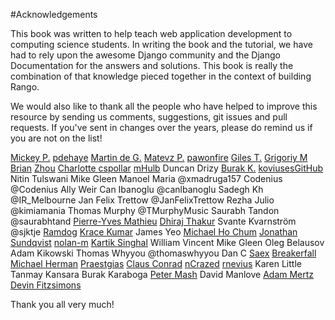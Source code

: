 #Acknowledgements

This book was written to help teach web application development to computing science students. In writing the book and the tutorial, we have had to rely upon the awesome Django community and the Django Documentation for the answers and solutions. This book is really the combination of that knowledge pieced together in the context of building Rango. 

We would also like to thank all the people who have helped to improve this resource by sending us comments, suggestions, git issues and pull requests. If you've sent in changes over the years, please do remind us if you are not on the list! 


[Mickey P.](https://github.com/mickeypash)
[pdehaye](https://github.com/pdehaye)
[Martin de G.](https://github.com/martindegroot)
[Matevz P.](https://github.com/matonsjojc)
[pawonfire](https://github.com/pawonfire)
[Giles T.](https://github.com/gpjt)
[Grigoriy M](https://github.com/GriMel)
[Brian](https://github.com/flycal6)
[Zhou](https://github.com/AugustLONG)
[Charlotte ](https://github.com/Charlotteis)
[cspollar](https://github.com/cspollar)
[mHulb](https://github.com/mHulb)
Duncan Drizy
[Burak K.](https://github.com/McMutton)
[koviusesGitHub](https://github.com/koviusesGitHub)
Nitin Tulswani
Mike Gleen
Manoel Maria ‏@xmadruga157 
Codenius @Codenius 
Ally Weir 
Can Ibanoglu @canlbanoglu
Sadegh Kh ‏@IR_Melbourne
Jan Felix Trettow ‏@JanFelixTrettow
Rezha Julio ‏@kimiamania
Thomas Murphy ‏@TMurphyMusic
Saurabh Tandon ‏@saurabhtand
[Pierre-Yves Mathieu](https://github.com/pywebdesign)
[Dhiraj Thakur](https://github.com/dhirajt)
Svante Kvarnström @sjktje
[Ramdog](https://github.com/ramdog)
[Krace Kumar](https://github.com/kracekumar)
James Yeo
[Michael Ho Chum](https://github.com/michaelchum)
[Jonathan Sundqvist](https://github.com/jonathan-s)
[nolan-m](https://github.com/nolan-m)
[Kartik Singhal](https://github.com/k4rtik)
William Vincent
Mike Gleen
Oleg Belausov
Adam Kikowski
Thomas Whyyou @thomaswhyyou
Dan C
[Saex](https://github.com/SaeX)
[Breakerfall](https://github.com/breakerfall)
[Michael Herman](https://github.com/mjhea0)
[Praestgias](https://github.com/praestigias)
[Claus Conrad](https://github.com/cconrad)
[nCrazed](https://github.com/nCrazed)
[rnevius](https://github.com/rnevius)
Karen Little
Tanmay Kansara
Burak Karaboga
[Peter Mash](https://github.com/PeterMash)
David Manlove
[Adam Mertz](https://github.com/Amertz08)
[Devin Fitzsimons](https://github.com/aisflat439)



Thank you all very much!


